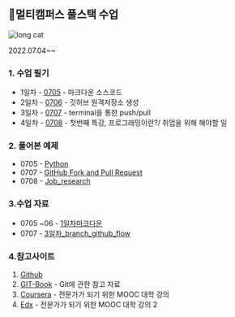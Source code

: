 ## 👏멀티캠퍼스 풀스택 수업


![long cat](https://user-images.githubusercontent.com/70432152/177501300-cbd47d5c-37c8-48e9-9689-8a3f7da2225b.jpg)

2022.07.04~~

### 1. 수업 필기

- 1일차 - [0705](https://github.com/rrwe23/TIL/blob/master/%EC%88%98%EC%97%85%20%ED%95%84%EA%B8%B0/0705.md) - 마크다운 소스코드
- 2일차 - [0706](https://github.com/rrwe23/TIL/blob/master/%EC%88%98%EC%97%85%20%ED%95%84%EA%B8%B0/0706.md) - 깃허브 원격저장소 생성
- 3일차 - [0707](https://github.com/rrwe23/TIL/blob/master/%EC%88%98%EC%97%85%20%ED%95%84%EA%B8%B0/0707.md) - terminal을 통한 push/pull
- 4일차 - [0708]() - 첫번째 특강, 프로그래밍이란?/ 취업을 위해 해야할 일

### 2. 풀어본 예제

- 0705 - [Python](https://github.com/rrwe23/TIL/blob/master/%EC%98%88%EC%A0%9C/Python.md)
- 0707 - [GitHub Fork and Pull Request](https://hphk-edu.notion.site/GitHub-Fork-Pull-Request-5d02e08a90314c72a732d366ac2d552b)
- 0708 - [Job_research]()

### 3.수업 자료

- 0705 ~06 - [1일차마크다운](https://github.com/rrwe23/TIL/blob/master/%ED%92%80%EC%8A%A4%ED%83%9D%20%EC%88%98%EC%97%85%20%EC%9E%90%EB%A3%8C/1%EC%9D%BC%EC%B0%A8%EB%A7%88%ED%81%AC%EB%8B%A4%EC%9A%B4.pdf)
- 0707 - [3일차_branch_github_flow](https://github.com/rrwe23/TIL/blob/master/%ED%92%80%EC%8A%A4%ED%83%9D%20%EC%88%98%EC%97%85%20%EC%9E%90%EB%A3%8C/3%EC%9D%BC%EC%B0%A8_branch_github_flow.pdf)



### 4.참고사이트

1. [Github](https://github.com/)
1. [GIT-Book](https://git-scm.com/book/ko/v2) - Git에 관한 참고 자료
1. [Coursera](https://www.coursera.org/) - 전문가가 되기 위한 MOOC 대학 강의
1. [Edx](https://www.edx.org/) - 전문가가 되기 위한 MOOC 대학 강의 2







